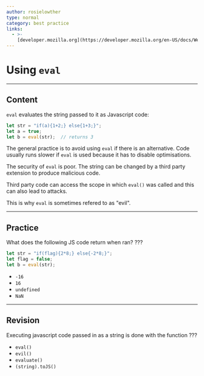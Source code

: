 ```yaml
---
author: rosielowther
type: normal
category: best practice
links:
  - >-
    [developer.mozilla.org](https://developer.mozilla.org/en-US/docs/Web/JavaScript/Reference/Global_Objects/eval){website}
---
```


# Using `eval`


---

## Content

`eval` evaluates the string passed to it as Javascript code:

```js
let str = "if(a){1+2;} else{1+3;}";
let a = true;
let b = eval(str);  // returns 3
```

The general practice is to avoid using `eval` if there is an alternative. Code usually runs slower if `eval` is used because it has to disable optimisations. 

The security of `eval` is poor. The string can be changed by a third party extension to produce malicious code.

Third party code can access the scope in which `eval()` was called and this can also lead to attacks.

This is why `eval` is sometimes refered to as "evil".


---

## Practice

What does the following JS code return when ran? ???

```javascript
let str = "if(flag){2*8;} else{-2*8;}";
let flag = false;
let b = eval(str);
```

- `-16`
- `16`
- `undefined`
- `NaN`


---

## Revision

Executing javascript code passed in as a string is done with the function ???

- `eval()`
- `evil()`
- `evaluate()`
- `(string).toJS()`

